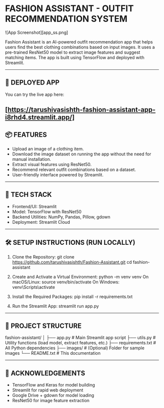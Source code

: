 FASHION ASSISTANT - OUTFIT RECOMMENDATION SYSTEM
================================================

![App Screenshot][app_ss.png] 

Fashion Assistant is an AI-powered outfit recommendation app that helps users find the best clothing combinations based on input images. It uses a pre-trained ResNet50 model to extract image features and suggest matching items. The app is built using TensorFlow and deployed with Streamlit.

------------------------------------------------------------

🚀 DEPLOYED APP
---------------
You can try the live app here:

[https://tarushivasishth-fashion-assistant-app-i8rhd4.streamlit.app/]
------------------------------------------------------------

📦 FEATURES
----------
- Upload an image of a clothing item.
- Download the image dataset on running the app without the need for manual installation.
- Extract visual features using ResNet50.
- Recommend relevant outfit combinations based on a dataset.
- User-friendly interface powered by Streamlit.

------------------------------------------------------------

🧰 TECH STACK
------------
- Frontend/UI: Streamlit
- Model: TensorFlow with ResNet50
- Backend Utilities: NumPy, Pandas, Pillow, gdown
- Deployment: Streamlit Cloud

------------------------------------------------------------

🛠️ SETUP INSTRUCTIONS (RUN LOCALLY)
-----------------------------------

1. Clone the Repository:
   git clone https://github.com/tarushivasishth/Fashion-Assistant.git
   cd fashion-assistant

2. Create and Activate a Virtual Environment:
   python -m venv venv
   On macOS/Linux: source venv/bin/activate
   On Windows: venv\Scripts\activate

3. Install the Required Packages:
   pip install -r requirements.txt

4. Run the Streamlit App:
   streamlit run app.py

------------------------------------------------------------

📁 PROJECT STRUCTURE
--------------------

fashion-assistant/
│
├── app.py                 # Main Streamlit app script
├── utils.py               # Utility functions (load model, extract features, etc.)
├── requirements.txt       # All Python dependencies
├── images/                # (Optional) Folder for sample images
└── README.txt             # This documentation

------------------------------------------------------------

🙌 ACKNOWLEDGEMENTS
-------------------
- TensorFlow and Keras for model building
- Streamlit for rapid web deployment
- Google Drive + gdown for model loading
- ResNet50 for image feature extraction
